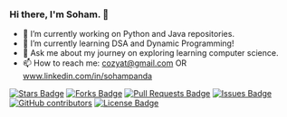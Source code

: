 ### Hi there, I'm Soham. 👋


<!--**cozyat/cozyat** is a ✨ _special_ ✨ repository because its `README.md` (this file) appears on your GitHub profile.-->

- 🔭 I’m currently working on Python and Java repositories.
- 🌱 I’m currently learning DSA and Dynamic Programming!
- 💬 Ask me about my journey on exploring learning computer science.
- 📫 How to reach me: cozyat@gmail.com OR www.linkedin.com/in/sohampanda

<a href="https://github.com/cozyat/cozyat/edit/main/stargazers"><img src="https://img.shields.io/github/stars/cozyat/awesome-github-profile-readme" alt="Stars Badge"/></a>
<a href="https://github.com/cozyat/cozyat/edit/main/network/members"><img src="https://img.shields.io/github/forks/cozyat/awesome-github-profile-readme" alt="Forks Badge"/></a>
<a href="https://github.com/cozyat/cozyat/edit/main/pulls"><img src="https://img.shields.io/github/issues-pr/cozyat/awesome-github-profile-readme" alt="Pull Requests Badge"/></a>
<a href="https://github.com/cozyat/cozyat/edit/main/issues"><img src="https://img.shields.io/github/issues/cozyat/awesome-github-profile-readme" alt="Issues Badge"/></a>
<a href="https://github.com/cozyat/cozyat/edit/main/graphs/contributors"><img alt="GitHub contributors" src="https://img.shields.io/github/contributors/cozyat/awesome-github-profile-readme?color=2b9348"></a>
<a href="https://github.com/cozyat/cozyat/edit/main/blob/master/LICENSE"><img src="https://img.shields.io/github/license/cozyat/awesome-github-profile-readme?color=2b9348" alt="License Badge"/></a>

